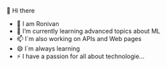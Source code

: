  👋 Hi there

- 🔭 I am Ronivan
- 🌱 I’m currently learning advanced topics about ML
- 📫 I´m also working on APIs and Web pages
- 😄 I´m always learning
- ⚡ I have a passion for all about technologie...


